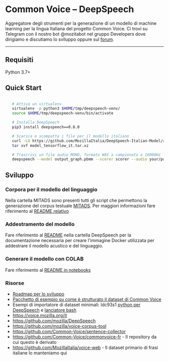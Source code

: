 # Common Voice – DeepSpeech

Aggregatore degli strumenti per la generazione di un modello di machine learning per la lingua Italiana del progetto Common Voice. Ci trovi su Telegram con il nostro bot @mozitabot nel gruppo Developers dove dirigiamo e discutiamo lo sviluppo oppure sul [forum](https://discourse.mozilla.org/c/community-portal/mozilla-italia).

---

## Requisiti

Python 3.7+

## Quick Start

```bash

   # Attiva un virtualenv
   virtualenv -p python3 $HOME/tmp/deepspeech-venv/
   source $HOME/tmp/deepspeech-venv/bin/activate

   # Installa DeepSpeech
   pip3 install deepspeech==0.8.0

   # Scarica e scompatta i file per il modello italiano
   curl -LO https://github.com/MozillaItalia/DeepSpeech-Italian-Model/releases/download/2020.08.07/model_tensorflow_it.tar.xz
   tar xvf model_tensorflow_it.tar.xz

   # Trascrivi un file audio MONO, formato WAV a campionato a 16000Hz
   deepspeech --model output_graph.pbmm --scorer scorer --audio your/path/to/audio/sampled_at_16Khz.wav
```


## Sviluppo

### Corpora per il modello del linguaggio

Nella cartella MITADS sono presenti tutti gli script che permettono la generazione del corpus testuale [MITADS](https://github.com/MozillaItalia/DeepSpeech-Italian-Model/releases/tag/Mitads-1.0.0-alpha2). Per maggiori informazioni fare riferimento al [README relativo](MITADS/README.md)


### Addestramento del modello

Fare riferimento al [README](DeepSpeech/README.md) nella cartella DeepSpeech per la documentazione necessaria per creare l'immagine Docker utilizzata per addestrare il modello acustico e del linguaggio.


### Generare il modello con COLAB

Fare riferimento al [README in notebooks](notebooks/README.md)


### Risorse


* [Roadmap per lo sviluppo](https://docs.google.com/document/d/1cep28JAv9f90LkIpVmJjR0lTDqW5Hp_YF7R-nVJ2zkY/edit)
* [Pacchetto di esempio su come è strutturato il dataset di Common Voice](https://github.com/MozillaItalia/DeepSpeech-Italian-Model/files/4610711/cv-it_tiny.tar.gz)
* Esempi di importatore di dataset minimali: ldc93s1 [python per DeepSpeech](https://github.com/mozilla/DeepSpeech/blob/master/bin/import_ldc93s1.py) e [lanciatore bash](https://github.com/mozilla/DeepSpeech/blob/master/bin/run-ldc93s1.sh)
* https://voice.mozilla.org/it
* https://github.com/mozilla/DeepSpeech
* https://github.com/mozilla/voice-corpus-tool
* https://github.com/Common-Voice/sentence-collector
* https://github.com/Common-Voice/commonvoice-fr - Il repository da cui questo è derivato
* https://github.com/MozillaItalia/voice-web - Il dataset primario di frasi italiane lo manteniamo qui

<!--

## Regole

* Ticket e pull requests in inglese
* Readme in Italiano



* [Roadmap per lo sviluppo](https://docs.google.com/document/d/1cep28JAv9f90LkIpVmJjR0lTDqW5Hp_YF7R-nVJ2zkY/edit)
* [Script (bash/python) per la generazione usando Docker, DeepSpeech, Tensorflow e Nvidia del modello](https://github.com/MozillaItalia/DeepSpeech-Italian-Model/tree/master/DeepSpeech)
* Il modello generato
* [Script per generare il corpus testuale per la parte predittiva del modello](https://github.com/MozillaItalia/DeepSpeech-Italian-Model/tree/master/MITADS)
* [Pacchetto di esempio su come è strutturato il dataset di Common Voice](https://github.com/MozillaItalia/DeepSpeech-Italian-Model/files/4610711/cv-it_tiny.tar.gz)
* Esempi di importatore di dataset minimali: ldc93s1 [python per DeepSpeech](https://github.com/mozilla/DeepSpeech/blob/master/bin/import_ldc93s1.py) e [lanciatore bash](https://github.com/mozilla/DeepSpeech/blob/master/bin/run-ldc93s1.sh)


## Generare il modello

#### Attenzione!
Prima di iniziare, la nuova immagine base Docker di Deepspeech necessita di [nvidia-docker](https://github.com/NVIDIA/nvidia-docker).

Nel README della repository di NVIDIA trovate le istruzioni a seconda del vostro sistema.


Create inizialmente l'immagine base di Deepspeech, attualmente alla versione 0.8.0:
```
$ cd $HOME
$ git clone MozillaItalia/DeepSpeech-Italian-Model.git
$ cd DeepSpeech-Italian-Model/DeepSpeech
$ chmod +x generate_base_dockerfile.sh
$ ./generate_base_dockerfile.sh
$ docker build . -f Dockerfile.train -t deepspeech/base:0.8.0
```

Successivamente eseguire:
```
$ docker build . -f Dockerfile_it.train -t deepspeech/it
```
Scaricare il dataset CommonVoice italiano in ```$HOME/data```
```
$ cd $HOME
$ mkdir -p data/sources
$ chmod a+rwx -R data
$ mv it.tar.gz data/sources # versione 3 di common voice
$ chmod a+r data/sources/it.tar.gz
$ docker run --rm --gpus all --mount type=bind,src=$HOME/data,dst=/mnt deepspeech
```

Per configurare i parametri del Dockerfile, creare un file con la lista dei parametri e passarlo al run di Docker. Alcuni .env files di esempio sono presenti nella cartella ```DeepSpeech/env_files```.

Ad esempio caricando il file ```fast_dev.env``` ogni passaggio dell'addestramento di DeepSpeech verrà eseguito velocemente per testare ogni step.

```
$ cat fast_dev.env
BATCH_SIZE=2
EPOCHS=2
FAST_TRAIN=1
$ docker run --env-file env_files/fast_dev.env --rm --gpus all --mount type=bind,src=$HOME/data,dst=/mnt deepspeech
```

Inoltre è possibile settare i parametri anche con la combinazione del flag ```-e```:
```
$ docker run --env-file env_files/fast_dev.env -e "TRANSFER_LEARNING=1" -e "DROP_SOURCE_LAYERS=3" --rm --gpus all --mount type=bind,src=$HOME/data,dst=/mnt deepspeech
```


## Risorse

* https://voice.mozilla.org/it
* https://github.com/mozilla/DeepSpeech
* https://github.com/mozilla/voice-corpus-tool
* https://github.com/Common-Voice/sentence-collector
* https://github.com/Common-Voice/commonvoice-fr - Il repository da cui questo è derivato
* https://github.com/MozillaItalia/voice-web - Il dataset primario di frasi italiane lo manteniamo qui -->
